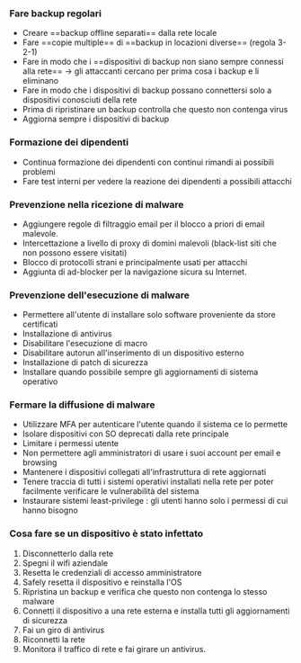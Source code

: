 ### Fare backup regolari
- Creare ==backup offline separati== dalla rete locale
- Fare ==copie multiple== di ==backup in locazioni diverse== (regola 3-2-1)
- Fare in modo che i ==dispositivi di backup non siano sempre connessi alla rete== 
  -> gli attaccanti cercano per prima cosa i backup e li eliminano
- Fare in modo che i dispositivi di backup possano connettersi solo a dispositivi conosciuti della rete
- Prima di ripristinare un backup controlla che questo non contenga virus
- Aggiorna sempre i dispositivi di backup

### Formazione dei dipendenti
- Continua formazione dei dipendenti con continui rimandi ai possibili problemi
- Fare test interni per vedere la reazione dei dipendenti a possibili attacchi

### Prevenzione nella ricezione di malware
- Aggiungere regole di filtraggio email per il blocco a priori di email malevole.
- Intercettazione a livello di proxy di domini malevoli (black-list siti che non possono essere visitati)
- Blocco di protocolli strani e principalmente usati per attacchi
- Aggiunta di ad-blocker per la navigazione sicura su Internet.

### Prevenzione dell'esecuzione di malware
- Permettere all'utente di installare solo software proveniente da store certificati
- Installazione di antivirus
- Disabilitare l'esecuzione di macro
- Disabilitare autorun all'inserimento di un dispositivo esterno
- Installazione di patch di sicurezza
- Installare quando possibile sempre gli aggiornamenti di sistema operativo

### Fermare la diffusione di malware
- Utilizzare MFA per autenticare l'utente quando il sistema ce lo permette
- Isolare dispositivi con SO deprecati dalla rete principale
- Limitare i permessi utente
- Non permettere agli amministratori di usare i suoi account per email e browsing
- Mantenere i dispositivi collegati all'infrastruttura di rete aggiornati
- Tenere traccia di tutti i sistemi operativi installati nella rete per poter facilmente verificare le vulnerabilità del sistema
- Instaurare sistemi least-privilege : gli utenti hanno solo i permessi di cui hanno bisogno

### Cosa fare se un dispositivo è stato infettato
1. Disconnetterlo dalla rete
2. Spegni il wifi aziendale
3. Resetta le credenziali di accesso amministratore
4. Safely resetta il dispositivo e reinstalla l'OS
5. Ripristina un backup e verifica che questo non contenga lo stesso malware
6. Connetti il dispositivo a una rete esterna e installa tutti gli aggiornamenti di sicurezza
7. Fai un giro di antivirus
8. Riconnetti la rete
9. Monitora il traffico di rete e fai girare un antivirus.

